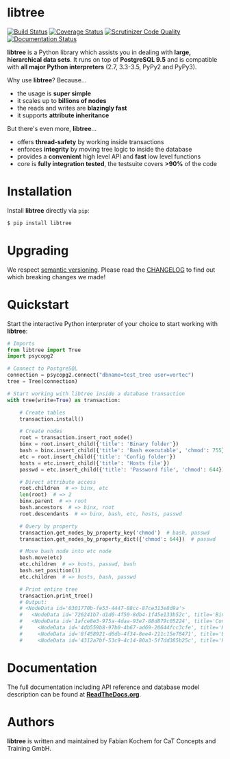 libtree
=======
[![Build Status](https://travis-ci.org/conceptsandtraining/libtree.svg?branch=master)](https://travis-ci.org/conceptsandtraining/libtree)
[![Coverage Status](https://coveralls.io/repos/conceptsandtraining/libtree/badge.svg?branch=master&service=github)](https://coveralls.io/github/conceptsandtraining/libtree?branch=master)
[![Scrutinizer Code Quality](https://scrutinizer-ci.com/g/conceptsandtraining/libtree/badges/quality-score.png?b=master)](https://scrutinizer-ci.com/g/conceptsandtraining/libtree/?branch=master)
[![Documentation Status](https://readthedocs.org/projects/libtree/badge/?version=latest)](https://libtree.readthedocs.org/en/latest/?badge=latest)


**libtree** is a Python library which assists you in dealing with **large,
hierarchical data sets**. It runs on top of **PostgreSQL 9.5** and is
compatible with **all major Python interpreters** (2.7, 3.3-3.5, PyPy2
and PyPy3).

Why use **libtree**? Because...

 - the usage is **super simple**
 - it scales up to **billions of nodes**
 - the reads and writes are **blazingly fast**
 - it supports **attribute inheritance**


But there's even more, **libtree**...

 - offers **thread-safety** by working inside transactions
 - enforces **integrity** by moving tree logic to inside the database
 - provides a **convenient** high level API and **fast** low level functions
 - core is **fully integration tested**, the testsuite covers **>90%** of the code


Installation
============
Install **libtree** directly via ``pip``:

```bash
$ pip install libtree
```

Upgrading
=========
We respect [semantic versioning](http://semver.org/). Please read the
[CHANGELOG](https://github.com/conceptsandtraining/libtree/blob/master/CHANGELOG)
to find out which breaking changes we made!


Quickstart
==========
Start the interactive Python interpreter of your choice to start working with
**libtree**:

```python
# Imports
from libtree import Tree
import psycopg2

# Connect to PostgreSQL
connection = psycopg2.connect("dbname=test_tree user=vortec")
tree = Tree(connection)

# Start working with libtree inside a database transaction
with tree(write=True) as transaction:

    # Create tables
    transaction.install()

    # Create nodes
    root = transaction.insert_root_node()
    binx = root.insert_child({'title': 'Binary folder'})
    bash = binx.insert_child({'title': 'Bash executable', 'chmod': 755})
    etc = root.insert_child({'title': 'Config folder'})
    hosts = etc.insert_child({'title': 'Hosts file'})
    passwd = etc.insert_child({'title': 'Password file', 'chmod': 644})

    # Direct attribute access
    root.children  # => binx, etc
    len(root)  # => 2
    binx.parent  # => root
    bash.ancestors  # => binx, root
    root.descendants  # => binx, bash, etc, hosts, passwd

    # Query by property
    transaction.get_nodes_by_property_key('chmod')  # bash, passwd
    transaction.get_nodes_by_property_dict({'chmod': 644})  # passwd

    # Move bash node into etc node
    bash.move(etc)
    etc.children  # => hosts, passwd, bash
    bash.set_position(1)
    etc.children  # => hosts, bash, passwd

    # Print entire tree
    transaction.print_tree()
    # Output:
    # <NodeData id='0301770b-fe53-4447-88cc-87ce313e8d9a'>
    #   <NodeData id='726241b7-d1d0-4f50-8db4-1f45e133b52c', title='Binary folder'>
    #   <NodeData id='1afce8e3-975a-4daa-93e7-88d879c05224', title='Config folder'>
    #     <NodeData id='4db559b8-97b0-4b67-ad69-20644fcc3cfe', title='Hosts file'>
    #     <NodeData id='8f458921-d6db-4f34-8ee4-211c15e78471', title='Bash executable'>
    #     <NodeData id='4312a7bf-53c9-4c14-80a3-5f7dd385b25c', title='Password file'>
```


Documentation
=============
The full documentation including API reference and database model
description can be found at
**[ReadTheDocs.org](https://libtree.readthedocs.org/en/latest/)**.


Authors
=======
**libtree** is written and maintained by Fabian Kochem for CaT Concepts
and Training GmbH.
